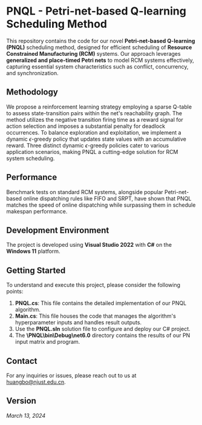 # PNQL - Petri-net-based Q-learning Scheduling Method

This repository contains the code for our novel **Petri-net-based Q-learning (PNQL)** scheduling method, designed for efficient scheduling of **Resource Constrained Manufacturing (RCM)** systems. Our approach leverages **generalized and place-timed Petri nets** to model RCM systems effectively, capturing essential system characteristics such as conflict, concurrency, and synchronization.

## Methodology

We propose a reinforcement learning strategy employing a sparse Q-table to assess state-transition pairs within the net's reachability graph. The method utilizes the negative transition firing time as a reward signal for action selection and imposes a substantial penalty for deadlock occurrences. To balance exploration and exploitation, we implement a dynamic $\epsilon$-greedy policy that updates state values with an accumulative reward. Three distinct dynamic $\epsilon$-greedy policies cater to various application scenarios, making PNQL a cutting-edge solution for RCM system scheduling.

## Performance

Benchmark tests on standard RCM systems, alongside popular Petri-net-based online dispatching rules like FIFO and SRPT, have shown that PNQL matches the speed of online dispatching while surpassing them in schedule makespan performance.

## Development Environment

The project is developed using **Visual Studio 2022** with **C#** on the **Windows 11** platform.

## Getting Started

To understand and execute this project, please consider the following points:

1. **PNQL.cs**: This file contains the detailed implementation of our PNQL algorithm.
2. **Main.cs**: This file houses the code that manages the algorithm's hyperparameter inputs and handles result outputs.
3. Use the **PNQL.sln** solution file to configure and deploy our C# project.
4. The **\PNQL\bin\Debug\net6.0** directory contains the results of our PN input matrix and program.

## Contact

For any inquiries or issues, please reach out to us at [huangbo@njust.edu.cn](mailto:huangbo@njust.edu.cn).

## Version

*March 13, 2024*